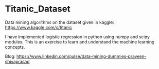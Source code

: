 # Titanic_Dataset
Data mining algorithms on the dataset given in kaggle: https://www.kaggle.com/c/titanic

I have implemented logistic regression in python using numpy and scipy modules.
This is an exercise to learn and understand the machine learning concepts.

Blog: 
https://www.linkedin.com/pulse/data-mining-dummies-praveen-shivaprasad
